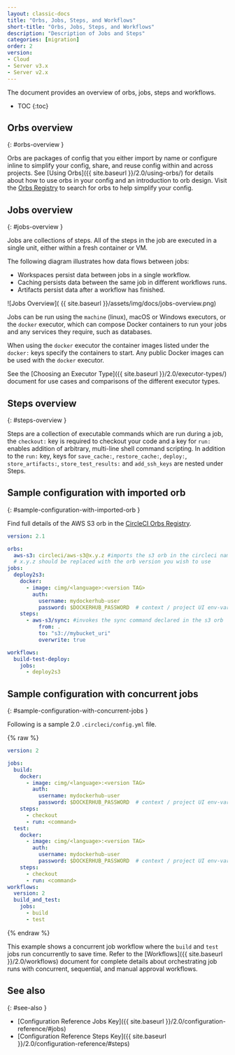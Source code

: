 ```yaml
---
layout: classic-docs
title: "Orbs, Jobs, Steps, and Workflows"
short-title: "Orbs, Jobs, Steps, and Workflows"
description: "Description of Jobs and Steps"
categories: [migration]
order: 2
version:
- Cloud
- Server v3.x
- Server v2.x
---
```


The document provides an overview of orbs, jobs, steps and workflows.

* TOC
{:toc}

## Orbs overview
{: #orbs-overview }

Orbs are packages of config that you either import by name or configure inline to simplify your config, share, and reuse config within and across projects. See [Using Orbs]({{ site.baseurl }}/2.0/using-orbs/) for details about how to use orbs in your config and an introduction to orb design. Visit the [Orbs Registry](https://circleci.com/developer/orbs) to search for orbs to help simplify your config.

## Jobs overview
{: #jobs-overview }

Jobs are collections of steps. All of the steps in the job are executed in a single unit, either within a fresh container or VM.

The following diagram illustrates how data flows between jobs:
* Workspaces persist data between jobs in a single workflow.
* Caching persists data between the same job in different workflows runs.
* Artifacts persist data after a workflow has finished.

![Jobs Overview]( {{ site.baseurl }}/assets/img/docs/jobs-overview.png)

Jobs can be run using the `machine` (linux), macOS or Windows executors, or the `docker` executor, which can compose Docker containers to run your jobs and any services they require, such as databases.

When using the `docker` executor the container images listed under the `docker:` keys specify the containers to start. Any public Docker images can be used with the `docker` executor.

See the [Choosing an Executor Type]({{ site.baseurl }}/2.0/executor-types/) document for use cases and comparisons of the different executor types.

## Steps overview
{: #steps-overview }

Steps are a collection of executable commands which are run during a job, the `checkout:` key is required to checkout your code and a key for `run:` enables addition of arbitrary, multi-line shell command scripting.  In addition to the `run:` key, keys for `save_cache:`, `restore_cache:`,  `deploy:`, `store_artifacts:`, `store_test_results:` and `add_ssh_keys` are nested under Steps.

## Sample configuration with imported orb
{: #sample-configuration-with-imported-orb }

Find full details of the AWS S3 orb in the [CircleCI Orbs Registry](https://circleci.com/developer/orbs/orb/circleci/aws-s3#commands-sync).

```yaml
version: 2.1

orbs:
  aws-s3: circleci/aws-s3@x.y.z #imports the s3 orb in the circleci namespace
  # x.y.z should be replaced with the orb version you wish to use
jobs:
  deploy2s3:
    docker:
      - image: cimg/<language>:<version TAG>
        auth:
          username: mydockerhub-user
          password: $DOCKERHUB_PASSWORD  # context / project UI env-var reference
    steps:
      - aws-s3/sync: #invokes the sync command declared in the s3 orb
          from: .
          to: "s3://mybucket_uri"
          overwrite: true

workflows:
  build-test-deploy:
    jobs:
      - deploy2s3
```

## Sample configuration with concurrent jobs
{: #sample-configuration-with-concurrent-jobs }

Following is a sample 2.0 `.circleci/config.yml` file.

{% raw %}
```yaml
version: 2

jobs:
  build:
    docker:
      - image: cimg/<language>:<version TAG>
        auth:
          username: mydockerhub-user
          password: $DOCKERHUB_PASSWORD  # context / project UI env-var reference
    steps:
      - checkout
      - run: <command>
  test:
    docker:
      - image: cimg/<language>:<version TAG>
        auth:
          username: mydockerhub-user
          password: $DOCKERHUB_PASSWORD  # context / project UI env-var reference
    steps:
      - checkout
      - run: <command>
workflows:
  version: 2
  build_and_test:
    jobs:
      - build
      - test
```
{% endraw %}

This example shows a concurrent job workflow where the `build` and `test` jobs run concurrently to save time. Refer to the [Workflows]({{ site.baseurl }}/2.0/workflows) document for complete details about orchestrating job runs with concurrent, sequential, and manual approval workflows.


## See also
{: #see-also }

- [Configuration Reference Jobs Key]({{ site.baseurl }}/2.0/configuration-reference/#jobs)
- [Configuration Reference Steps Key]({{ site.baseurl }}/2.0/configuration-reference/#steps)
